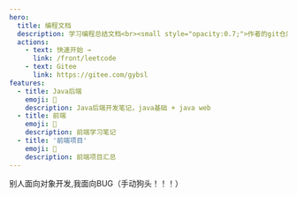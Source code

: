```yaml
---
hero:
  title: 编程文档
  description: 学习编程总结文档<br><small style="opacity:0.7;">作者的git仓库请访问 <a href="https://gitee.com/gybsl" style="color:#1677ff;">https://gitee.com/gybsl</a></small>
  actions:
    - text: 快速开始 →
      link: /front/leetcode
    - text: Gitee
      link: https://gitee.com/gybsl
features:
  - title: Java后端
    emoji: 🚥
    description: Java后端开发笔记，java基础 + java web 
  - title: 前端
    emoji: 🌈
    description: 前端学习笔记
  - title: '前端项目'
    emoji: 🚀
    description: 前端项目汇总
---
```


别人面向对象开发,我面向BUG（手动狗头！！！）
